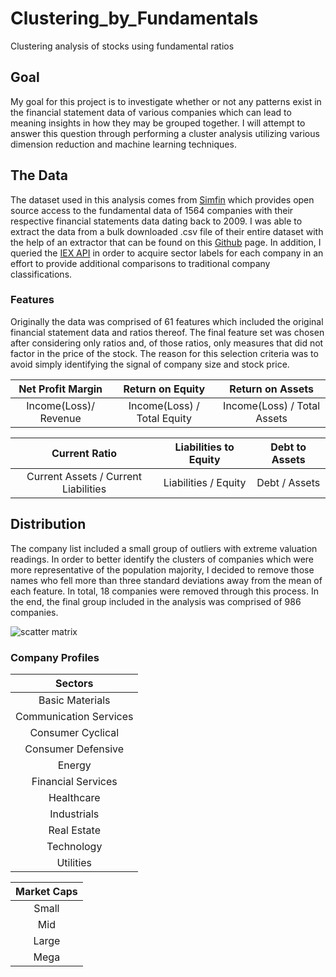 # Clustering_by_Fundamentals
Clustering analysis of stocks using fundamental ratios

## Goal

My goal for this project is to investigate whether or not any patterns exist in the financial statement data of various companies which can lead to meaning insights in how they may be grouped together.  I will attempt to answer this question through performing a cluster analysis utilizing various dimension reduction and machine learning techniques.

## The Data

The dataset used in this analysis comes from [Simfin](https://simfin.com) which provides open source access to the fundamental data of 1564 companies with their respective financial statements data dating back to 2009. I was able to extract the data from a bulk downloaded .csv file of their entire dataset with the help of an extractor that can be found on this [Github](https://github.com/SimFin/bd-extractor) page. In addition, I queried the [IEX API](https://iextrading.com/developer/docs/) in order to acquire sector labels for each company in an effort to provide additional comparisons to traditional company classifications.

### Features

Originally the data was comprised of 61 features which included the original financial statement data and ratios thereof. The final feature set was chosen after considering only ratios and, of those ratios, only measures that did not factor in the price of the stock. The reason for this selection criteria was to avoid simply identifying the signal of company size and stock price.   


| **Net Profit Margin** | **Return on Equity** | **Return on Assets** |
| :-----------: | :------------: | :-----------: |
| Income(Loss)/ Revenue | Income(Loss) / Total Equity |Income(Loss) / Total Assets |

| **Current Ratio** | **Liabilities to Equity** | **Debt to Assets** |
| :-------: | :--------:| :-------: |
| Current Assets / Current Liabilities | Liabilities / Equity | Debt / Assets |

## Distribution

The company list included a small group of outliers with extreme valuation readings. In order to better identify the clusters of companies which were more representative of the population majority, I decided to remove those names who fell more than three standard deviations away from the mean of each feature. In total, 18 companies were removed through this process. In the end, the final group included in the analysis was comprised of 986 companies.

![scatter matrix]('plots/scatter_matrix.png')

### Company Profiles

| **Sectors** |                    
| :--------: |
| Basic Materials |47|
|Communication Services |15|
|Consumer Cyclical |160|
|Consumer Defensive |60|
|Energy |50|
|Financial Services |34|
|Healthcare |137|
|Industrials |148|
|Real Estate |55|
|Technology |197|
|Utilities |32|

| **Market Caps** |
| :-------: |
| Small |362|
| Mid |289|
|Large |336|
|Mega |17|
